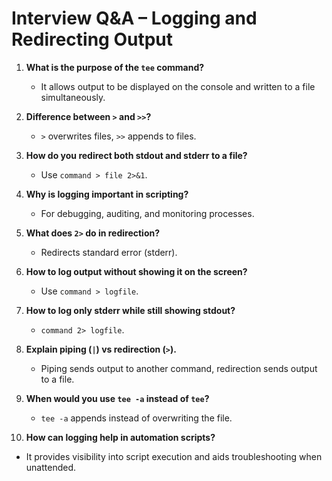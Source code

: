 # Interview Q&A – Logging and Redirecting Output

1. **What is the purpose of the `tee` command?**
   - It allows output to be displayed on the console and written to a file simultaneously.

2. **Difference between `>` and `>>`?**
   - `>` overwrites files, `>>` appends to files.

3. **How do you redirect both stdout and stderr to a file?**
   - Use `command > file 2>&1`.

4. **Why is logging important in scripting?**
   - For debugging, auditing, and monitoring processes.

5. **What does `2>` do in redirection?**
   - Redirects standard error (stderr).

6. **How to log output without showing it on the screen?**
   - Use `command > logfile`.

7. **How to log only stderr while still showing stdout?**
   - `command 2> logfile`.

8. **Explain piping (`|`) vs redirection (`>`).**
   - Piping sends output to another command, redirection sends output to a file.

9. **When would you use `tee -a` instead of `tee`?**
   - `tee -a` appends instead of overwriting the file.

10. **How can logging help in automation scripts?**
   - It provides visibility into script execution and aids troubleshooting when unattended.
